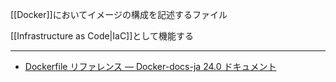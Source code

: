 [[Docker]]においてイメージの構成を記述するファイル

[[Infrastructure as Code|IaC]]として機能する

---

- [Dockerfile リファレンス — Docker-docs-ja 24.0 ドキュメント](https://docs.docker.jp/engine/reference/builder.html)